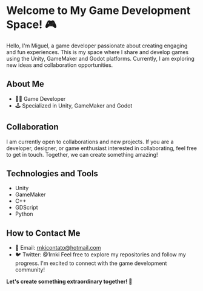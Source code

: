 # Welcome to My Game Development Space! 🎮

Hello, I'm Miguel, a game developer passionate about creating engaging and fun experiences. This is my space where I share and develop games using the Unity, GameMaker and Godot platforms. Currently, I am exploring new ideas and collaboration opportunities.

## About Me

- 👨‍💻 Game Developer
- 🕹️ Specialized in Unity, GameMaker and Godot

## Collaboration

I am currently open to collaborations and new projects. If you are a developer, designer, or game enthusiast interested in collaborating, feel free to get in touch. Together, we can create something amazing!

## Technologies and Tools

- Unity
- GameMaker
- C++
- GDScript
- Python

## How to Contact Me

- 📧 Email: rnkicontato@hotmail.com
- 🐦 Twitter: @1rnki
Feel free to explore my repositories and follow my progress. I'm excited to connect with the game development community!

**Let's create something extraordinary together! 🚀**
